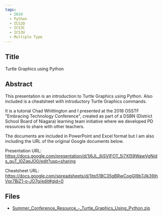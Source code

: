 ```yaml
---
tags:
  - 2019
  - Python
  - ICS2O
  - ICS3C
  - ICS3U
  - Multiple Type
---
```

    
## Title

Turtle Graphics using Python

## Abstract

This presentation is an introduction to Turtle Graphics using Python. Also included is a cheatsheet with introductory Turtle Graphics commands. 

It is a tutorial Chad Whittington and I presented at the 2018 OSSTF "Embracing Technology Conference", created as part of a DSBN (District School Board of Niagara) learning team initiative where we developed PD resources to share with other teachers.

The documents are included in PowerPoint and Excel format but I am also including the URL of the original Google documents below.

Presentation URL:
https://docs.google.com/presentation/d/1j6JL_6iSVIFOT_5i7XI59WawVgNjds_guT_I0ZqeJO0/edit?usp=sharing

Cheatsheet URL:
https://docs.google.com/spreadsheets/d/1itp51BC35gBRwCogGl9b7Jlk39ihVpr7BjZ1-o-JO7g/edit#gid=0

## Files

- [Summer_Conference_Resource_-_Turtle_Graphics_Using_Python.zip](https://www.russellgordon.ca/acse/cemc-cse-resources/resources/2019/Peter_Beens/Summer_Conference_Resource_-_Turtle_Graphics_Using_Python.zip)
